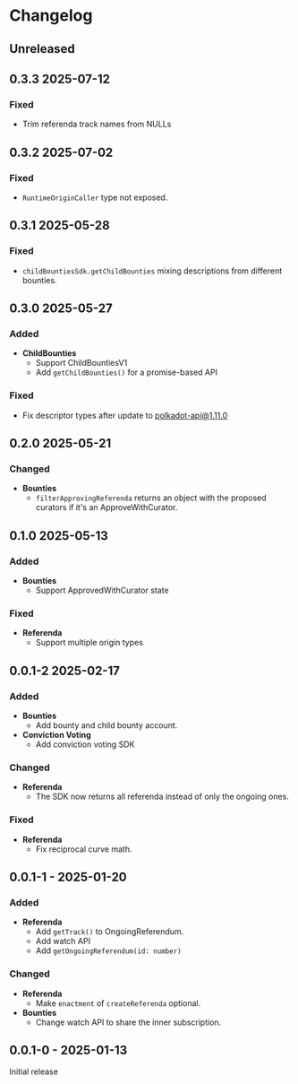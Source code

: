 # Changelog

## Unreleased

## 0.3.3 2025-07-12

### Fixed

- Trim referenda track names from NULLs

## 0.3.2 2025-07-02

### Fixed

- `RuntimeOriginCaller` type not exposed.

## 0.3.1 2025-05-28

### Fixed

- `childBountiesSdk.getChildBounties` mixing descriptions from different bounties.

## 0.3.0 2025-05-27

### Added

- **ChildBounties**
  - Support ChildBountiesV1
  - Add `getChildBounties()` for a promise-based API

### Fixed

- Fix descriptor types after update to polkadot-api@1.11.0

## 0.2.0 2025-05-21

### Changed

- **Bounties**
  - `filterApprovingReferenda` returns an object with the proposed curators if it's an ApproveWithCurator.

## 0.1.0 2025-05-13

### Added

- **Bounties**
  - Support ApprovedWithCurator state

### Fixed

- **Referenda**
  - Support multiple origin types

## 0.0.1-2 2025-02-17

### Added

- **Bounties**
  - Add bounty and child bounty account.
- **Conviction Voting**
  - Add conviction voting SDK

### Changed

- **Referenda**
  - The SDK now returns all referenda instead of only the ongoing ones.

### Fixed

- **Referenda**
  - Fix reciprocal curve math.

## 0.0.1-1 - 2025-01-20

### Added

- **Referenda**
  - Add `getTrack()` to OngoingReferendum.
  - Add watch API
  - Add `getOngoingReferendum(id: number)`

### Changed

- **Referenda**
  - Make `enactment` of `createReferenda` optional.
- **Bounties**
  - Change watch API to share the inner subscription.

## 0.0.1-0 - 2025-01-13

Initial release
